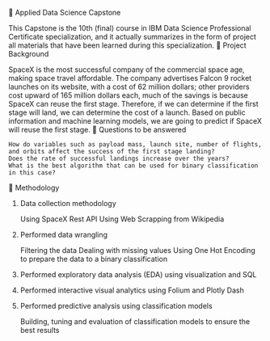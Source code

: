🚀 Applied Data Science Capstone

This Capstone is the 10th (final) course in IBM Data Science Professional Certificate specialization, and it actually summarizes in the form of project all materials that have been learned during this specialization.
📄 Project Background

SpaceX is the most successful company of the commercial space age, making space travel affordable. The company advertises Falcon 9 rocket launches on its website, with a cost of 62 million dollars; other providers cost upward of 165 million dollars each, much of the savings is because SpaceX can reuse the first stage. Therefore, if we can determine if the first stage will land, we can determine the cost of a launch. Based on public information and machine learning models, we are going to predict if SpaceX will reuse the first stage.
📄 Questions to be answered

    How do variables such as payload mass, launch site, number of flights, and orbits affect the success of the first stage landing?
    Does the rate of successful landings increase over the years?
    What is the best algorithm that can be used for binary classification in this case?

📄 Methodology
1. Data collection methodology

    Using SpaceX Rest API
    Using Web Scrapping from Wikipedia

2. Performed data wrangling

    Filtering the data
    Dealing with missing values
    Using One Hot Encoding to prepare the data to a binary classification

3. Performed exploratory data analysis (EDA) using visualization and SQL
4. Performed interactive visual analytics using Folium and Plotly Dash
5. Performed predictive analysis using classification models

    Building, tuning and evaluation of classification models to ensure the best results
